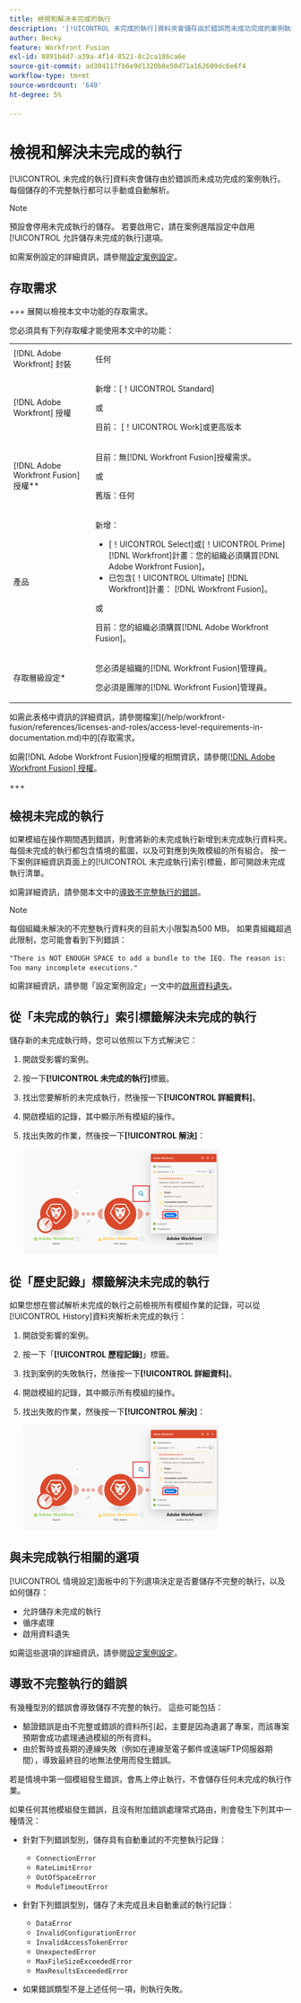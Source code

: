 ```yaml
---
title: 檢視和解決未完成的執行
description: '[!UICONTROL 未完成的執行]資料夾會儲存由於錯誤而未成功完成的案例執行。 每個儲存的不完整執行都可以手動或自動解析。'
author: Becky
feature: Workfront Fusion
exl-id: 8891b4d7-a39a-4f14-8521-8c2ca186ca6e
source-git-commit: ad304117fb6e9d1320b8e50d71a162609dc6e6f4
workflow-type: tm+mt
source-wordcount: '649'
ht-degree: 5%

---
```


# 檢視和解決未完成的執行

[!UICONTROL 未完成的執行]資料夾會儲存由於錯誤而未成功完成的案例執行。 每個儲存的不完整執行都可以手動或自動解析。

>[!NOTE]
>
>預設會停用未完成執行的儲存。 若要啟用它，請在案例進階設定中啟用[!UICONTROL 允許儲存未完成的執行]選項。
>
>如需案例設定的詳細資訊，請參閱[設定案例設定](/help/workfront-fusion/create-scenarios/config-scenarios-settings/configure-scenario-settings.md)。

## 存取需求

+++ 展開以檢視本文中功能的存取需求。

您必須具有下列存取權才能使用本文中的功能：

<table style="table-layout:auto">
 <col> 
 <col> 
 <tbody> 
  <tr> 
   <td role="rowheader">[!DNL Adobe Workfront] 封裝</td> 
   <td> <p>任何</p> </td> 
  </tr> 
  <tr data-mc-conditions=""> 
   <td role="rowheader">[!DNL Adobe Workfront] 授權</td> 
   <td> <p>新增：[！UICONTROL Standard]</p><p>或</p><p>目前： [！UICONTROL Work]或更高版本</p> </td> 
  </tr> 
  <tr> 
   <td role="rowheader">[!DNL Adobe Workfront Fusion] 授權**</td> 
   <td>
   <p>目前：無[!DNL Workfront Fusion]授權需求。</p>
   <p>或</p>
   <p>舊版：任何 </p>
   </td> 
  </tr> 
  <tr> 
   <td role="rowheader">產品</td> 
   <td>
   <p>新增：</p> <ul><li>[！UICONTROL Select]或[！UICONTROL Prime] [!DNL Workfront]計畫：您的組織必須購買[!DNL Adobe Workfront Fusion]。</li><li>已包含[！UICONTROL Ultimate] [!DNL Workfront]計畫： [!DNL Workfront Fusion]。</li></ul>
   <p>或</p>
   <p>目前：您的組織必須購買[!DNL Adobe Workfront Fusion]。</p>
   </td> 
  </tr>
  <tr data-mc-conditions=""> 
   <td role="rowheader">存取層級設定*</td> 
   <td> 
     <p>您必須是組織的[!DNL Workfront Fusion]管理員。</p>
     <p>您必須是團隊的[!DNL Workfront Fusion]管理員。</p>
   </td> 
  </tr> 
   </td> 
  </tr> 
 </tbody> 
</table>

如需此表格中資訊的詳細資訊，請參閱檔案](/help/workfront-fusion/references/licenses-and-roles/access-level-requirements-in-documentation.md)中的[存取需求。

如需[!DNL Adobe Workfront Fusion]授權的相關資訊，請參閱[[!DNL Adobe Workfront Fusion] 授權](/help/workfront-fusion/set-up-and-manage-workfront-fusion/licensing-operations-overview/license-automation-vs-integration.md)。

+++

## 檢視未完成的執行

如果模組在操作期間遇到錯誤，則會將新的未完成執行新增到未完成執行資料夾。 每個未完成的執行都包含情境的藍圖，以及可對應到失敗模組的所有組合。 按一下案例詳細資訊頁面上的[!UICONTROL 未完成執行]索引標籤，即可開啟未完成執行清單。

<!--

![Incomplete executions tab](assets/incomplete-executions-tab-350x102.png)

-->

如需詳細資訊，請參閱本文中的[導致不完整執行的錯誤](#errors-resulting-into-incomplete-executions)。

>[!NOTE]
>
>每個組織未解決的不完整執行資料夾的目前大小限製為500 MB。 如果貴組織超過此限制，您可能會看到下列錯誤：
>
>`"There is NOT ENOUGH SPACE to add a bundle to the IEQ. The reason is: Too many incomplete executions."`
>
>如需詳細資訊，請參閱「設定案例設定」一文中的[啟用資料遺失](/help/workfront-fusion/create-scenarios/config-scenarios-settings/configure-scenario-settings.md#enable-data-loss)。


## 從「未完成的執行」索引標籤解決未完成的執行

儲存新的未完成執行時，您可以依照以下方式解決它：

1. 開啟受影響的案例。
1. 按一下&#x200B;**[!UICONTROL 未完成的執行]**&#x200B;標籤。
1. 找出您要解析的未完成執行，然後按一下&#x200B;**[!UICONTROL 詳細資料]**。
1. 開啟模組的記錄，其中顯示所有模組的操作。
1. 找出失敗的作業，然後按一下&#x200B;**[!UICONTROL 解決]**：

   ![解析按鈕](assets/resolve-btn-350x188.png)



## 從「歷史記錄」標籤解決未完成的執行

如果您想在嘗試解析未完成的執行之前檢視所有模組作業的記錄，可以從[!UICONTROL History]資料夾解析未完成的執行：

1. 開啟受影響的案例。
1. 按一下「**[!UICONTROL 歷程記錄]**」標籤。
1. 找到案例的失敗執行，然後按一下&#x200B;**[!UICONTROL 詳細資料]**。
1. 開啟模組的記錄，其中顯示所有模組的操作。
1. 找出失敗的作業，然後按一下&#x200B;**[!UICONTROL 解決]**：

   ![解析按鈕](assets/resolve-btn-350x188.png)

## 與未完成執行相關的選項

[!UICONTROL 情境設定]面板中的下列選項決定是否要儲存不完整的執行，以及如何儲存：

* 允許儲存未完成的執行
* 循序處理
* 啟用資料遺失

如需這些選項的詳細資訊，請參閱[設定案例設定](/help/workfront-fusion/create-scenarios/config-scenarios-settings/configure-scenario-settings.md)。

## 導致不完整執行的錯誤

有幾種型別的錯誤會導致儲存不完整的執行。 這些可能包括：

* 驗證錯誤是由不完整或錯誤的資料所引起，主要是因為遺漏了專案，而該專案預期會成功處理通過模組的所有資料。
* 由於暫時或長期的連線失敗（例如在連線至電子郵件或遠端FTP伺服器期間），導致最終目的地無法使用而發生錯誤。

若是情境中第一個模組發生錯誤，會馬上停止執行，不會儲存任何未完成的執行作業。

如果任何其他模組發生錯誤，且沒有附加錯誤處理常式路由，則會發生下列其中一種情況：

* 針對下列錯誤型別，儲存具有自動重試的不完整執行記錄：

   * `ConnectionError`
   * `RateLimitError`
   * `OutOfSpaceError`
   * `ModuleTimeoutError`

* 針對下列錯誤型別，儲存了未完成且未自動重試的執行記錄：

   * `DataError`
   * `InvalidConfigurationError`
   * `InvalidAccessTokenError`
   * `UnexpectedError`
   * `MaxFileSizeExceededError`
   * `MaxResultsExceededError`

* 如果錯誤類型不是上述任何一項，則執行失敗。
